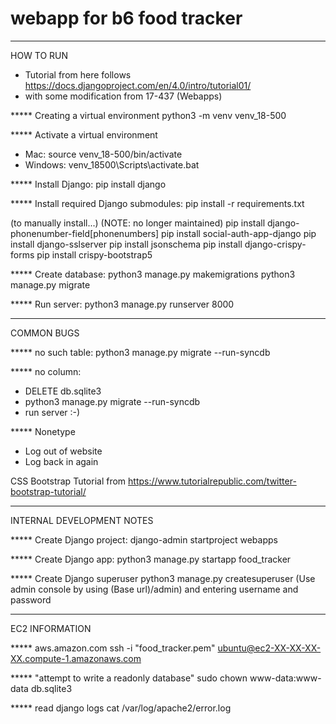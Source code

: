 # webapp for b6 food tracker


----------
HOW TO RUN

- Tutorial from here follows https://docs.djangoproject.com/en/4.0/intro/tutorial01/
- with some modification from 17-437 (Webapps)

***** Creating a virtual environment
python3 -m venv venv_18-500


***** Activate a virtual environment
- Mac: source venv_18-500/bin/activate
- Windows: venv_18500\Scripts\activate.bat


***** Install Django:
pip install django


***** Install required Django submodules:
pip install -r requirements.txt

(to manually install...) (NOTE: no longer maintained)
pip install django-phonenumber-field[phonenumbers]
pip install social-auth-app-django
pip install django-sslserver
pip install jsonschema
pip install django-crispy-forms
pip install crispy-bootstrap5


***** Create database:
python3 manage.py makemigrations
python3 manage.py migrate


***** Run server:
python3 manage.py runserver 8000


----------
COMMON BUGS

***** no such table:
python3 manage.py migrate --run-syncdb

***** no column:
- DELETE db.sqlite3
- python3 manage.py migrate --run-syncdb
- run server :-)

***** Nonetype
- Log out of website
- Log back in again

CSS Bootstrap Tutorial from https://www.tutorialrepublic.com/twitter-bootstrap-tutorial/


----------
INTERNAL DEVELOPMENT NOTES

***** Create Django project:
django-admin startproject webapps

***** Create Django app:
python3 manage.py startapp food_tracker

***** Create Django superuser
python3 manage.py createsuperuser
(Use admin console by using (Base url)/admin) and entering username and password


----------
EC2 INFORMATION

***** aws.amazon.com
ssh -i "food_tracker.pem"
ubuntu@ec2-XX-XX-XX-XX.compute-1.amazonaws.com


***** "attempt to write a readonly database"
sudo chown www-data:www-data db.sqlite3

***** read django logs
cat /var/log/apache2/error.log
